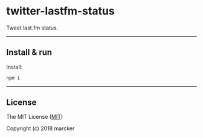 # twitter-lastfm-status

Tweet last.fm status.

---

## Install & run

Install:

```bash
npm i
```

---

## License

The MIT License ([MIT](https://github.com/marcker/twitter-lastfm-status/blob/master/license.md))

Copyright (c) 2018 marcker

